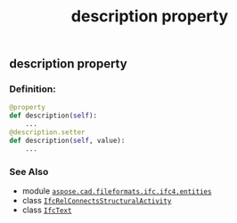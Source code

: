 ﻿---
title: description property
second_title: Aspose.CAD for Python via .NET API References
description: 
type: docs
weight: 40
url: /python-net/aspose.cad.fileformats.ifc.ifc4.entities/ifcrelconnectsstructuralactivity/description/
is_root: false
---

## description property

### Definition:
```python
@property
def description(self):
    ...
@description.setter
def description(self, value):
    ...
```

### See Also
* module [`aspose.cad.fileformats.ifc.ifc4.entities`](../../)
* class [`IfcRelConnectsStructuralActivity`](/cad/python-net/aspose.cad.fileformats.ifc.ifc4.entities/ifcrelconnectsstructuralactivity)
* class [`IfcText`](/cad/python-net/aspose.cad.fileformats.ifc.ifc4.types/ifctext)
